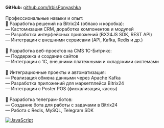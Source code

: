 <strong>GitHub:</strong> 
    <a href="https://github.com/IrbisPonyashka" rel="nofollow" target="_blank">github.com/IrbisPonyashka</a>
    <br><br>Профессиональные навыки и опыт:<br>💼 Разработка решений на Bitrix24 (облако и коробка):<br>— Кастомизация CRM, доработка компонентов и модулей<br>— Разработка интерфейсных приложений (BX24JS SDK, REST API)<br>— Интеграции с внешними сервисами (API, Kafka, Redis и др.)<br><br>💼 Разработка веб-проектов на CMS 1C-Битрикс:<br>— Поддержка и создание сайтов<br>— Интеграции с 1С, внешними платежными и складскими системами<br><br>💼 Интеграционные проекты и автоматизация:<br>— Реализация обмена данными через Apache Kafka<br>— Разработка приложений для маркетплейса Bitrix24<br>— Интеграции с Poster POS (фискализация, кассы)<br><br>💼 Разработка телеграм-ботов:<br>— Создание бота для работы с задачами в Bitrix24<br>— Работа с Redis, MySQL, Telegram SDK</p>
<a target="_blank" rel="noopener noreferrer nofollow" href="https://camo.githubusercontent.com/29d02b3669d6450d67e043cf5909e740dcb94c1e2306d88ac48b15b4ec55dc65/68747470733a2f2f696d672e736869656c64732e696f2f62616467652f6a6176617363726970742d2532333332333333302e7376673f7374796c653d666f722d7468652d6261646765266c6f676f3d6a617661736372697074266c6f676f436f6c6f723d253233463744463145"><img src="https://camo.githubusercontent.com/29d02b3669d6450d67e043cf5909e740dcb94c1e2306d88ac48b15b4ec55dc65/68747470733a2f2f696d672e736869656c64732e696f2f62616467652f6a6176617363726970742d2532333332333333302e7376673f7374796c653d666f722d7468652d6261646765266c6f676f3d6a617661736372697074266c6f676f436f6c6f723d253233463744463145" alt="JavaScript" data-canonical-src="https://img.shields.io/badge/javascript-%23323330.svg?style=for-the-badge&amp;logo=javascript&amp;logoColor=%23F7DF1E" style="max-width: 100%;"></a>
